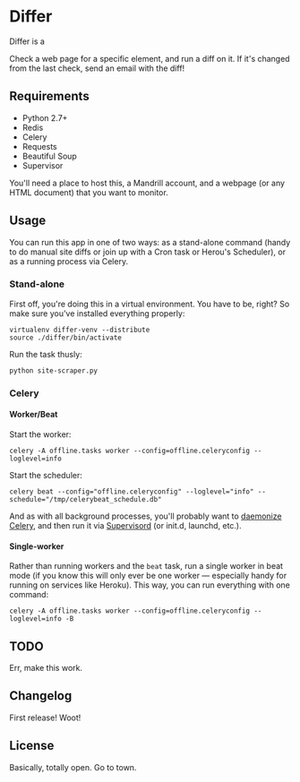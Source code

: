Differ
======

Differ is a 

Check a web page for a specific element, and run a diff on it.  If it's changed from the last check, send an email with the diff!


Requirements
------------

- Python 2.7+
- Redis
- Celery
- Requests
- Beautiful Soup
- Supervisor

You'll need a place to host this, a Mandrill account, and a webpage (or any HTML document) that you want to monitor.


Usage
-----

You can run this app in one of two ways: as a stand-alone command (handy to do manual site diffs or join up with a Cron task or Herou's Scheduler), or as a running process via Celery.

### Stand-alone

First off, you're doing this in a virtual environment.  You have to be, right?  So make sure you've installed everything properly:

    virtualenv differ-venv --distribute
    source ./differ/bin/activate

Run the task thusly:

    python site-scraper.py


### Celery

#### Worker/Beat

Start the worker:

    celery -A offline.tasks worker --config=offline.celeryconfig --loglevel=info

Start the scheduler:

    celery beat --config="offline.celeryconfig" --loglevel="info" --schedule="/tmp/celerybeat_schedule.db"

And as with all background processes, you'll probably want to [daemonize Celery](http://docs.celeryproject.org/en/master/tutorials/daemonizing.html), and then run it via [Supervisord](https://github.com/celery/celery/tree/master/extra/supervisord) (or init.d, launchd, etc.).


#### Single-worker

Rather than running workers and the `beat` task, run a single worker in beat mode (if you know this will only ever be one worker — especially handy for running on services like Heroku).  This way, you can run everything with one command:

    celery -A offline.tasks worker --config=offline.celeryconfig --loglevel=info -B


TODO
----

Err, make this work.


Changelog
---------

First release! Woot!


License
-------

Basically, totally open.  Go to town.
